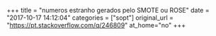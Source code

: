 +++
title = "numeros estranho gerados pelo SMOTE ou ROSE"
date = "2017-10-17 14:12:04"
categories = ["sopt"]
original_url = "https://pt.stackoverflow.com/q/246809"
at_home="no"
+++

